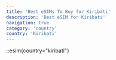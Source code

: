 ```yaml
---
title: 'Best eSIMs To Buy for Kiribati'
description: 'Best eSIM for Kiribati'
navigation: true
category: 'country'
country: 'Kiribati'
---
```


::esim{country="kiribati"}
